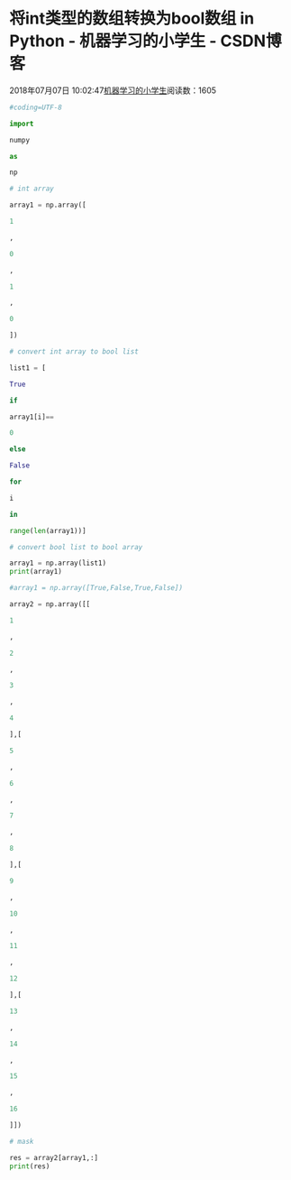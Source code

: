 
# 将int类型的数组转换为bool数组 in Python - 机器学习的小学生 - CSDN博客


2018年07月07日 10:02:47[机器学习的小学生](https://me.csdn.net/xuluhui123)阅读数：1605



```python
#coding=UTF-8
```
```python
import
```
```python
numpy
```
```python
as
```
```python
np
```
```python
# int array
```
```python
array1 = np.array([
```
```python
1
```
```python
,
```
```python
0
```
```python
,
```
```python
1
```
```python
,
```
```python
0
```
```python
])
```
```python
# convert int array to bool list
```
```python
list1 = [
```
```python
True
```
```python
if
```
```python
array1[i]==
```
```python
0
```
```python
else
```
```python
False
```
```python
for
```
```python
i
```
```python
in
```
```python
range(len(array1))]
```
```python
# convert bool list to bool array
```
```python
array1 = np.array(list1)
print(array1)
```
```python
#array1 = np.array([True,False,True,False])
```
```python
array2 = np.array([[
```
```python
1
```
```python
,
```
```python
2
```
```python
,
```
```python
3
```
```python
,
```
```python
4
```
```python
],[
```
```python
5
```
```python
,
```
```python
6
```
```python
,
```
```python
7
```
```python
,
```
```python
8
```
```python
],[
```
```python
9
```
```python
,
```
```python
10
```
```python
,
```
```python
11
```
```python
,
```
```python
12
```
```python
],[
```
```python
13
```
```python
,
```
```python
14
```
```python
,
```
```python
15
```
```python
,
```
```python
16
```
```python
]])
```
```python
# mask
```
```python
res = array2[array1,:]
print(res)
```

